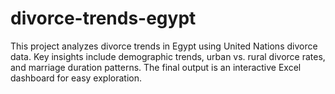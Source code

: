 # divorce-trends-egypt
This project analyzes divorce trends in Egypt using United Nations divorce data. Key insights include demographic trends, urban vs. rural divorce rates, and marriage duration patterns. The final output is an interactive Excel dashboard for easy exploration.
